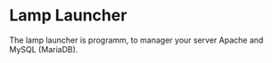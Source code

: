# Lamp Launcher

<p>The lamp launcher is programm, to manager your server Apache and MySQL (MariaDB). </p>
